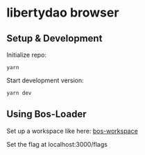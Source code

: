 # libertydao browser

## Setup & Development

Initialize repo:
```
yarn
```

Start development version:
```
yarn dev
```

## Using Bos-Loader

Set up a workspace like here: [bos-workspace](https://github.com/sekaiking/bos-workspace)

Set the flag at localhost:3000/flags
